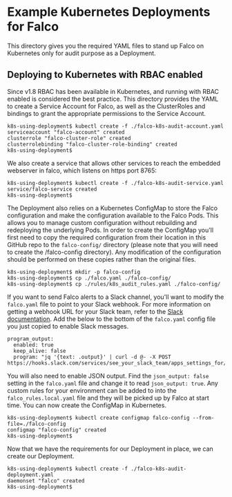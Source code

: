 # Example Kubernetes Deployments for Falco

This directory gives you the required YAML files to stand up Falco on Kubernetes only for audit purpose as a Deployment.

## Deploying to Kubernetes with RBAC enabled

Since v1.8 RBAC has been available in Kubernetes, and running with RBAC enabled is considered the best practice. This directory provides the YAML to create a Service Account for Falco, as well as the ClusterRoles and bindings to grant the appropriate permissions to the Service Account.

```
k8s-using-deployment$ kubectl create -f ./falco-k8s-audit-account.yaml
serviceaccount "falco-account" created
clusterrole "falco-cluster-role" created
clusterrolebinding "falco-cluster-role-binding" created
k8s-using-deployment$
```

We also create a service that allows other services to reach the embedded webserver in falco, which listens on https port 8765:

```
k8s-using-deployment$ kubectl create -f ./falco-k8s-audit-service.yaml
service/falco-service created
k8s-using-deployment$
```

The Deployment also relies on a Kubernetes ConfigMap to store the Falco configuration and make the configuration available to the Falco Pods. This allows you to manage custom configuration without rebuilding and redeploying the underlying Pods. In order to create the ConfigMap you'll first need to copy the required configuration from their location in this GitHub repo to the `falco-config/` directory (please note that you will need to create the /falco-config directory). Any modification of the configuration should be performed on these copies rather than the original files.

```
k8s-using-deployment$ mkdir -p falco-config
k8s-using-deployment$ cp ./falco.yaml ./falco-config/
k8s-using-deployment$ cp ./rules/k8s_audit_rules.yaml ./falco-config/
```

If you want to send Falco alerts to a Slack channel, you'll want to modify the `falco.yaml` file to point to your Slack webhook. For more information on getting a webhook URL for your Slack team, refer to the [Slack documentation](https://api.slack.com/incoming-webhooks). Add the below to the bottom of the `falco.yaml` config file you just copied to enable Slack messages.

```
program_output:
  enabled: true
  keep_alive: false
  program: "jq '{text: .output}' | curl -d @- -X POST https://hooks.slack.com/services/see_your_slack_team/apps_settings_for/a_webhook_url"
```

You will also need to enable JSON output. Find the `json_output: false` setting in the `falco.yaml` file and change it to read `json_output: true`. Any custom rules for your environment can be added to into the `falco_rules.local.yaml` file and they will be picked up by Falco at start time. You can now create the ConfigMap in Kubernetes.

```
k8s-using-deployment$ kubectl create configmap falco-config --from-file=./falco-config
configmap "falco-config" created
k8s-using-deployment$
```

Now that we have the requirements for our Deployment in place, we can create our Deployment.

```
k8s-using-deployment$ kubectl create -f ./falco-k8s-audit-deployment.yaml
daemonset "falco" created
k8s-using-deployment$
```
